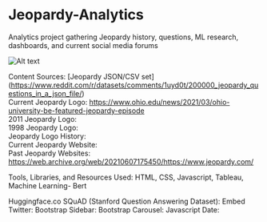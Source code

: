 # Jeopardy-Analytics
Analytics project gathering Jeopardy history, questions, ML research, dashboards, and current social media forums

![Alt text](static/assets/Jeopardy2021.png?raw=true "Logo 2021")

Content Sources:
[Jeopardy JSON/CSV set] (https://www.reddit.com/r/datasets/comments/1uyd0t/200000_jeopardy_questions_in_a_json_file/)
<br/>
Current Jeopardy Logo: https://www.ohio.edu/news/2021/03/ohio-university-be-featured-jeopardy-episode
<br/>
2011 Jeopardy Logo: 
<br/>
1998 Jeopardy Logo: 
<br/>
Jeopardy Logo History: 
<br/>
Current Jeopardy Website: 
<br/>
Past Jeopardy Websites: https://web.archive.org/web/20210607175450/https://www.jeopardy.com/

Tools, Libraries, and Resources Used:
HTML, CSS, Javascript, Tableau, Machine Learning- Bert

Huggingface.co
SQuAD (Stanford Question Answering Dataset):
Embed Twitter:
Bootstrap Sidebar:
Bootstrap Carousel:
Javascript Date: 
